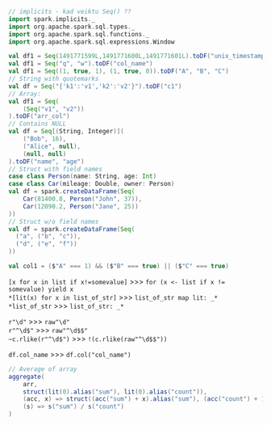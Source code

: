 ```scala
// implicits - kad veiktu Seq() ??
import spark.implicits._
import org.apache.spark.sql.types._
import org.apache.spark.sql.functions._
import org.apache.spark.sql.expressions.Window

val df1 = Seq(1491771599L,1491771600L,1491771601L).toDF("unix_timestamp")
val df1 = Seq("q", "w").toDF("col_name")
val df1 = Seq((1, true, 1), (1, true, 0)).toDF("A", "B", "C")
// String with quotemarks
val df = Seq("{'k1':'v1','k2':'v2'}").toDF("c1")
// Array:
val df1 = Seq(
    (Seq("v1", "v2"))
).toDF("arr_col")
// Contains NULL
val df = Seq[(String, Integer)](
    ("Bob", 16),
    ("Alice", null),
    (null, null)
).toDF("name", "age")
// Struct with field names
case class Person(name: String, age: Int)
case class Car(mileage: Double, owner: Person)
val df = spark.createDataFrame(Seq(
    Car(81400.8, Person("John", 37)),
    Car(12090.2, Person("Jane", 25))
))
// Struct w/o field names
val df = spark.createDataFrame(Seq(
  ("a", ("b", "c")),
  ("d", ("e", "f"))
))

val col1 = ($"A" === 1) && ($"B" === true) || ($"C" === true)
```

`[x for x in list if x!=somevalue]` >>> `for (x <- list if x != somevalue) yield x`  
`*[lit(x) for x in list_of_str]` >>> `list_of_str map lit: _*`  
`*list_of_str` >>> `list_of_str: _*`  

`r"\d"` >>> `raw"\d"`  
`r"^\d$"` >>> `raw"^\d$$"`  
`~c.rlike(r"^\d$")` >>> `!(c.rlike(raw"^\d$$"))`  

`df.col_name` >>> `df.col("col_name")`

```scala
// Average of array
aggregate(
    arr,
    struct(lit(0).alias("sum"), lit(0).alias("count")),
    (acc, x) => struct((acc("sum") + x).alias("sum"), (acc("count") + 1).alias("count")),
    (s) => s("sum") / s("count")
)
```
